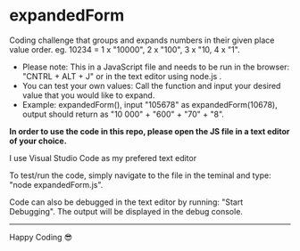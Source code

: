 # expandedForm
Coding challenge that groups and expands numbers in their given place value order. eg. 10234 = 1 x "10000", 2 x "100", 3 x "10, 4 x "1".

* Please note: This in a JavaScript file and needs to be run in the browser: "CNTRL + ALT + J" or in the text editor using node.js .
* You can test your own values: Call the function and input your desired value that you would like to expand.
* Example: expandedForm(), input "105678" as expandedForm(10678), output should return as "10 000" + "600" + "70" + "8".

<b>In order to use the code in this repo, please open the JS file in a text editor of your choice.</b>
<p>I use Visual Studio Code as my prefered text editor</p>
<p> To test/run the code, simply navigate to the file in the teminal and type: "node expandedForm.js".</p>
<p>Code can also be debugged in the text editor by running: "Start Debugging". The output will be displayed in the debug console.</p>
<hr/>

<span>Happy Coding :sunglasses:</span>
